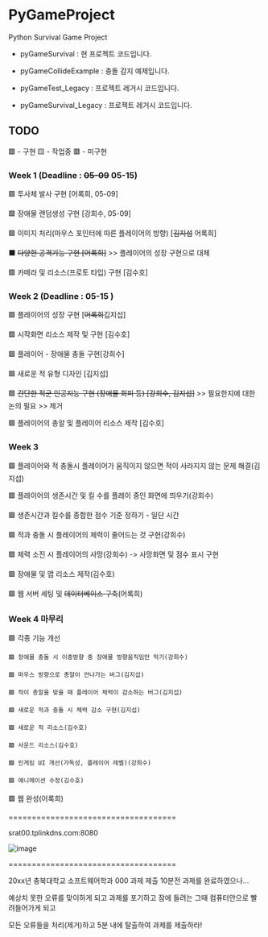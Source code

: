 
# PyGameProject

Python Survival Game Project

  

* pyGameSurvival : 현 프로젝트 코드입니다.

* pyGameCollideExample : 충돌 감지 예제입니다.
* pyGameTest_Legacy : 프로젝트 레거시 코드입니다.
* pyGameSurvival_Legacy : 프로젝트 레거시 코드입니다.


## TODO
🟩 - 구현
🟨 - 작업중
🟥 - 미구현

### Week 1 (Deadline : ~~05-09~~ 05-15)

🟩 투사체 발사 구현 [어록희, 05-09]

🟩 장애물 랜덤생성 구현 [강희수, 05-09]

🟩 이미지 처리(마우스 포인터에 따른 플레이어의 방향) [~~김지섭~~ 어록희]

⬛ ~~다양한 공격기능 구현 [어록희]~~ >> 플레이어의 성장 구현으로 대체

🟩 카메라 및 리소스(프로토 타입) 구현 [김수호]

  

### Week 2 (Deadline : 05-15 )

🟩 플레이어의 성장 구현 [~~어록희~~김지섭]

🟩 시작화면 리소스 제작 및 구현 [김수호]

🟩 플레이어 - 장애물 충돌 구현[강희수]

🟩 새로운 적 유형 디자인 [김지섭]

🟩 ~~간단한 적군 인공지능 구현 (장애물 회피 등) [강희수, 김지섭]~~ >> 필요한지에 대한 논의 필요 >> 제거

🟩 플레이어의 총알 및 플레이어 리소스 제작 [김수호]


### Week 3

🟩 플레이어와 적 충돌시 플레이어가 움직이지 않으면 적이 사라지지 않는 문제 해결(김지섭)

🟩 플레이어의 생존시간 및 킬 수를 플레이 중인 화면에 띄우기(강희수)

🟩 생존시간과 킬수를 종합한 점수 기준 정하기 - 일단 시간

🟩 적과 충돌 시 플레이어의 체력이 줄어드는 것 구현(강희수)

🟩 체력 소진 시 플레이어의 사망(강희수) -> 사망화면 및 점수 표시 구현

🟩 장애물 및 맵 리소스 제작(김수호)

🟩 웹 서버 세팅 및 ~~데이터베이스 구축~~(어록희)

  

### Week 4 마무리

🟩 각종 기능 개선
    
    🟩 장애물 충돌 시 이중방향 중 장애물 방향움직임만 막기(강희수)

    🟩 마우스 방향으로 총알이 안나가는 버그(김지섭)

    🟩 적이 총알을 맞을 때 플레이어 체력이 감소하는 버그(김지섭)

    🟩 새로운 적과 충돌 시 체력 감소 구현(김지섭)

    🟩 새로운 적 리소스(김수호)

    🟩 사운드 리소스(김수호)

    🟩 인게임 UI 개선(가독성, 플레이어 레벨)(강희수)

    🟩 애니메이션 수정(김수호)    

🟩 웹 완성(어록희)



====================================

srat00.tplinkdns.com:8080

![image](https://github.com/Srat00/PyGameProject/assets/32453804/c2e1d35b-8302-41ba-9856-0c51847be8c1)


====================================

20xx년 충북대학교 소프트웨어학과 000
과제 제출 10분전 과제를 완료하였으나...

예상치 못한 오류를 맞이하게 되고
과제를 포기하고 잠에 들려는 그때
컴퓨터안으로 빨려들어가게 되고

모든 오류들을 처리(제거)하고 5분 내에 탈출하여 과제를 제출하라!
